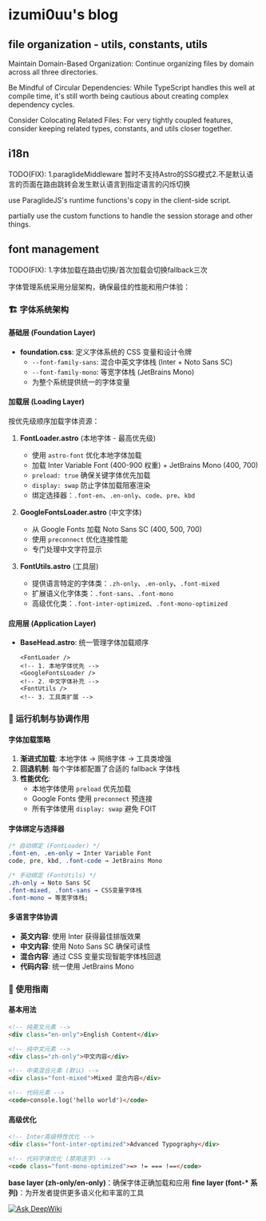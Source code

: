 # izumi0uu's blog

## file organization - utils, constants, utils

Maintain Domain-Based Organization: Continue organizing files by domain across all three directories.

Be Mindful of Circular Dependencies: While TypeScript handles this well at compile time, it's still worth being cautious about creating complex dependency cycles.

Consider Colocating Related Files: For very tightly coupled features, consider keeping related types, constants, and utils closer together.

## i18n

TODO(FIX):
1.paraglideMiddleware 暂时不支持Astro的SSG模式2.不是默认语言的页面在路由跳转会发生默认语言到指定语言的闪烁切换

use ParaglideJS's runtime functions's copy in the client-side script.

partially use the custom functions to handle the session storage and other things.

## font management

TODO(FIX): 1.字体加载在路由切换/首次加载会切换fallback三次

字体管理系统采用分层架构，确保最佳的性能和用户体验：

### 🏗️ 字体系统架构

#### 基础层 (Foundation Layer)

- **foundation.css**: 定义字体系统的 CSS 变量和设计令牌
  - `--font-family-sans`: 混合中英文字体栈 (Inter + Noto Sans SC)
  - `--font-family-mono`: 等宽字体栈 (JetBrains Mono)
  - 为整个系统提供统一的字体变量

#### 加载层 (Loading Layer)

按优先级顺序加载字体资源：

1. **FontLoader.astro** (本地字体 - 最高优先级)

   - 使用 `astro-font` 优化本地字体加载
   - 加载 Inter Variable Font (400-900 权重) + JetBrains Mono (400, 700)
   - `preload: true` 确保关键字体优先加载
   - `display: swap` 防止字体加载阻塞渲染
   - 绑定选择器：`.font-en`、`.en-only`、`code`、`pre`、`kbd`

2. **GoogleFontsLoader.astro** (中文字体)

   - 从 Google Fonts 加载 Noto Sans SC (400, 500, 700)
   - 使用 `preconnect` 优化连接性能
   - 专门处理中文字符显示

3. **FontUtils.astro** (工具层)
   - 提供语言特定的字体类：`.zh-only`、`.en-only`、`.font-mixed`
   - 扩展语义化字体类：`.font-sans`、`.font-mono`
   - 高级优化类：`.font-inter-optimized`、`.font-mono-optimized`

#### 应用层 (Application Layer)

- **BaseHead.astro**: 统一管理字体加载顺序

  ```astro
  <FontLoader />
  <!-- 1. 本地字体优先 -->
  <GoogleFontsLoader />
  <!-- 2. 中文字体补充 -->
  <FontUtils />
  <!-- 3. 工具类扩展 -->
  ```

### 🔄 运行机制与协调作用

#### 字体加载策略

1. **渐进式加载**: 本地字体 → 网络字体 → 工具类增强
2. **回退机制**: 每个字体都配置了合适的 fallback 字体栈
3. **性能优化**:
   - 本地字体使用 `preload` 优先加载
   - Google Fonts 使用 `preconnect` 预连接
   - 所有字体使用 `display: swap` 避免 FOIT

#### 字体绑定与选择器

```css
/* 自动绑定 (FontLoader) */
.font-en, .en-only → Inter Variable Font
code, pre, kbd, .font-code → JetBrains Mono

/* 手动绑定 (FontUtils) */
.zh-only → Noto Sans SC
.font-mixed, .font-sans → CSS变量字体栈
.font-mono → 等宽字体栈;
```

#### 多语言字体协调

- **英文内容**: 使用 Inter 获得最佳排版效果
- **中文内容**: 使用 Noto Sans SC 确保可读性
- **混合内容**: 通过 CSS 变量实现智能字体栈回退
- **代码内容**: 统一使用 JetBrains Mono

### 🎯 使用指南

#### 基本用法

```html
<!-- 纯英文元素 -->
<div class="en-only">English Content</div>

<!-- 纯中文元素 -->
<div class="zh-only">中文内容</div>

<!-- 中英混合元素 (默认) -->
<div class="font-mixed">Mixed 混合内容</div>

<!-- 代码元素 -->
<code>console.log('hello world')</code>
```

#### 高级优化

```html
<!-- Inter高级特性优化 -->
<div class="font-inter-optimized">Advanced Typography</div>

<!-- 代码字体优化 (禁用连字) -->
<code class="font-mono-optimized">=> != === !==</code>
```

**base layer (zh-only/en-only)**：确保字体正确加载和应用
**fine layer (font-\* 系列)**：为开发者提供更多语义化和丰富的工具

[![Ask DeepWiki](https://deepwiki.com/badge.svg)](https://deepwiki.com/izumi0uu/izumi0uu.github.io)
